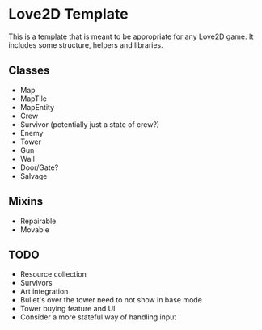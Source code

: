 Love2D Template
===
This is a template that is meant to be appropriate for any Love2D game. It includes some structure, helpers and libraries.


## Classes
* Map
* MapTile
* MapEntity
* Crew
* Survivor (potentially just a state of crew?)
* Enemy
* Tower
* Gun
* Wall
* Door/Gate?
* Salvage

## Mixins
* Repairable
* Movable

## TODO
* Resource collection
* Survivors
* Art integration
* Bullet's over the tower need to not show in base mode
* Tower buying feature and UI
* Consider a more stateful way of handling input
